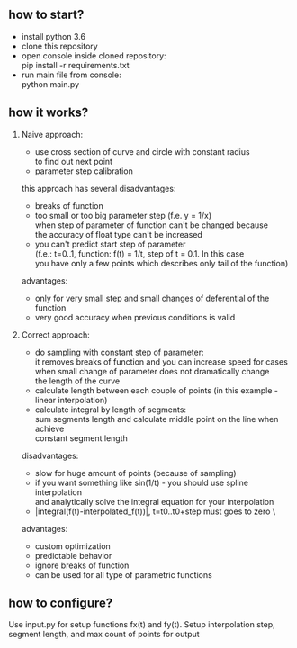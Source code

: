 ## how to start?
* install python 3.6
* clone this repository
* open console inside cloned repository: \
pip install -r requirements.txt
* run main file from console: \
python main.py
## how it works?
1) Naive approach:
    * use cross section of curve and circle with constant radius \
    to find out next point
    * parameter step calibration

   this approach has several disadvantages:
    * breaks of function
    * too small or too big parameter step (f.e. y = 1/x) \
    when step of parameter of function can't be changed because \
    the accuracy of float type can't be increased
    * you can't predict start step of parameter \
    (f.e.: t=0..1, function: f(t) = 1/t, step of t = 0.1. In this case \
    you have only a few points which describes only tail of the function)

   advantages:
    * only for very small step and small changes of deferential of the function
    * very good accuracy when previous conditions is valid
2) Correct approach:
    * do sampling with constant step of parameter: \
    it removes breaks of function and you can increase speed for cases \
    when small change of parameter does not dramatically change  \
    the length of the curve
    * calculate length between each couple of points
   (in this example - linear interpolation)
   * calculate integral by length of segments: \
   sum segments length and calculate middle point on the line when achieve \
   constant segment length

   disadvantages:
   * slow for huge amount of points (because of sampling)
   * if you want something like sin(1/t) - you should use spline interpolation \
   and analytically solve the integral equation for your interpolation
   * |integral(f(t)-interpolated_f(t))|, t=t0..t0+step must goes to zero \

   advantages:
   * custom optimization
   * predictable behavior
   * ignore breaks of function
   * can be used for all type of parametric functions
## how to configure?
Use input.py for setup functions fx(t) and fy(t). Setup interpolation step, \
segment length, and max count of points for output

